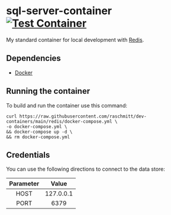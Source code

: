 # sql-server-container [![Test Container](https://github.com/raschmitt/dev-containers/actions/workflows/redis-test.yml/badge.svg)](https://github.com/raschmitt/dev-containers/actions/workflows/redis-test.yml)

My standard container for local development with [Redis](https://redis.io/).

## Dependencies 

- [Docker](https://docs.docker.com/get-docker/)

## Running the container

To build and run the container use this command:

```
curl https://raw.githubusercontent.com/raschmitt/dev-containers/main/redis/docker-compose.yml \
-o docker-compose.yml \
&& docker-compose up -d \
&& rm docker-compose.yml
```

## Credentials

You can use the following directions to connect to the data store:

| Parameter | Value |
| :---: | :---: |
| HOST| 127.0.0.1 |
| PORT | 6379 |
